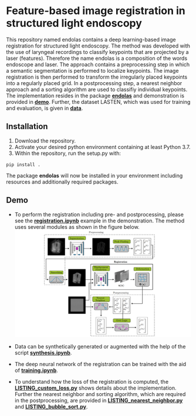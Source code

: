 # Feature-based image registration in structured light endoscopy

This repository named endolas contains a deep learning-based image registration for structured light endoscopy. The method was developed with the use of laryngeal recordings to classify keypoints that are projected by a laser (features). Therefore the name endolas is a composition of the words endoscope and laser. The approach contains a preprocessing step in which a semantic segmentation is performed to localize keypoints. The image registration is then performed to transform the irregularly placed keypoints into a regularly placed grid. In a postprocessing step, a nearest neighbor approach and a sorting algorithm are used to classifiy individual keypoints. The implementation resides in the package [**endolas**](./endolas) and demonstration is provided in [**demo**](./demo). Further, the dataset LASTEN, which was used for training and evaluation, is given in [**data**](./data).

## Installation

1) Download the repository.
2) Activate your desired python environment containing at least Python 3.7. 
3) Within the repository, run the setup.py with:

```
pip install . 
```

The package **endolas** will now be installed in your environment including resources and additionally required packages.

## Demo

* To perform the registration including pre- and postprocessing, please see the [**registration.ipynb**](./demo/registration.ipynb) example in the demonstration. The method uses several modules as shown in the figure below.
  ![Registration](registration.png)

* Data can be synthetically generated or augmented with the help of the script [**synthesis.ipynb**](./demo/synthesis.ipynb).

* The deep neural network of the registration can be trained with the aid of [**training.ipynb**](./demo/training.ipynb).

* To understand how the loss of the registration is computed, the [**LISTING_custom_loss.py**](./demo/LISTING_custom_loss.py) shows details about the implementation. Further the nearest neighbor and sorting algorithm, which are required in the postprocessing, are provided in [**LISTING_nearest_neighbor.py**](./demo/LISTING_nearest_neighbor.py) and [**LISTING_bubble_sort.py**](./demo/LISTING_bubble_sort.py).
